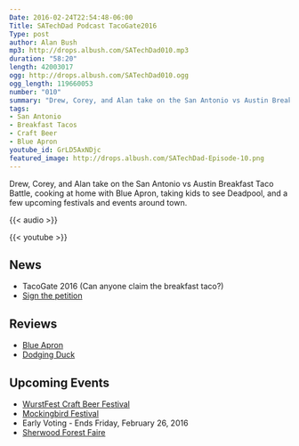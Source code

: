 ```yaml
---
Date: 2016-02-24T22:54:48-06:00
Title: SATechDad Podcast TacoGate2016
Type: post
author: Alan Bush
mp3: http://drops.albush.com/SATechDad010.mp3
duration: "58:20"
length: 42003017
ogg: http://drops.albush.com/SATechDad010.ogg
ogg_length: 119660053
number: "010"
summary: "Drew, Corey, and Alan take on the San Antonio vs Austin Breakfast Taco Battle, cooking at home with Blue Apron, taking kids to see Deadpool, and a few upcoming festivals and events around town."
tags:
- San Antonio
- Breakfast Tacos
- Craft Beer
- Blue Apron
youtube_id: GrLD5AxNDjc
featured_image: http://drops.albush.com/SATechDad-Episode-10.png
---
```


Drew, Corey, and Alan take on the San Antonio vs Austin Breakfast Taco Battle, cooking at home with Blue Apron, taking kids to see Deadpool, and a few upcoming festivals and events around town.

<!--more-->

{{< audio >}}

{{< youtube >}}

## News

- TacoGate 2016 (Can anyone claim the breakfast taco?)
- [Sign the petition](https://www.change.org/p/city-of-austin-texas-exile-matthew-sedacca-from-texas-for-taco-negligence?recruiter=55010886&utm_source=share_petition&utm_medium=twitter&utm_campaign=share_twitter_responsive)

## Reviews

- [Blue Apron](https://www.blueapron.com/)
- [Dodging Duck](http://www.dodgingduck.com/)

## Upcoming Events

- [WurstFest Craft Beer Festival](http://wurstfest.com/craftbeerfestival/)
- [Mockingbird Festival](https://www.facebook.com/events/829179033857693/)
- Early Voting - Ends Friday, February 26, 2016
- [Sherwood Forest Faire](http://www.sherwoodforestfaire.com/)
